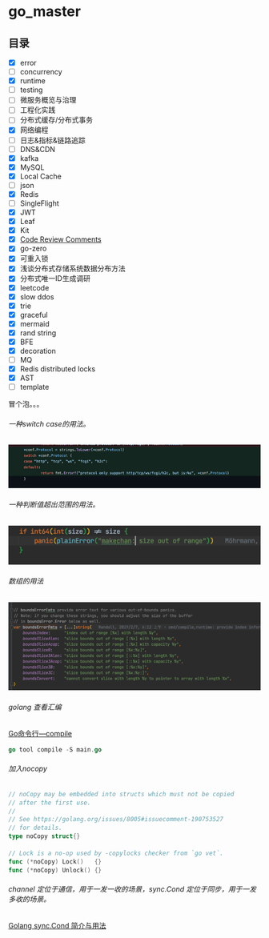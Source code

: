 # go_master

## 目录
- [x] error 
- [ ] concurrency
- [x] runtime
- [ ] testing
- [ ] 微服务概览与治理
- [ ] 工程化实践
- [ ] 分布式缓存/分布式事务
- [x] 网络编程
- [ ] 日志&指标&链路追踪
- [ ] DNS&CDN
- [x] kafka
- [x] MySQL
- [x] Local Cache
- [ ] json
- [x] Redis
- [ ] SingleFlight
- [x] JWT
- [x] Leaf
- [x] Kit
- [x] [Code Review Comments](https://github.com/golang/go/wiki/CodeReviewComments)
- [x] go-zero
- [x] 可重入锁
- [x] 浅谈分布式存储系统数据分布方法
- [x] 分布式唯一ID生成调研
- [x] leetcode
- [x] slow ddos
- [x] trie
- [x] graceful
- [x] mermaid
- [x] rand string
- [x] BFE
- [x] decoration
- [ ] MQ
- [x] Redis distributed locks
- [x] AST
- [ ] template

冒个泡。。。

###### 一种switch case的用法。
![](./doc/img.png)

###### 一种判断值超出范围的用法。
![](./doc/img_1.png)

###### 数组的用法
![](./doc/img_2.png)

###### golang 查看汇编
[Go命令行—compile](http://t.zoukankan.com/linguoguo-p-11699006.html)
```go
go tool compile -S main.go
```

###### 加入nocopy 
```go
// noCopy may be embedded into structs which must not be copied
// after the first use.
//
// See https://golang.org/issues/8005#issuecomment-190753527
// for details.
type noCopy struct{}

// Lock is a no-op used by -copylocks checker from `go vet`.
func (*noCopy) Lock()   {}
func (*noCopy) Unlock() {}
```

###### channel 定位于通信，用于一发一收的场景，sync.Cond 定位于同步，用于一发多收的场景。
[Golang sync.Cond 简介与用法](https://blog.csdn.net/K346K346/article/details/95673050)